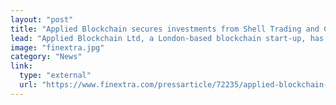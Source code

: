 ```yaml
---
layout: "post"
title: "Applied Blockchain secures investments from Shell Trading and Calibrate Partners"
lead: "Applied Blockchain Ltd, a London-based blockchain start-up, has secured its first funding round with investments from Shell Trading International Ltd (“Shell”) and Calibrate Partners LLP for minority stakes in the company."
image: "finextra.jpg"
category: "News"
link:
  type: "external"
  url: "https://www.finextra.com/pressarticle/72235/applied-blockchain-secures-investments-from-shell-trading-and-calibrate-partners"
---
```


